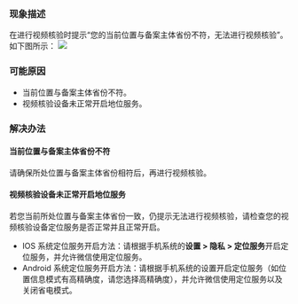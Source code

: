 
### 现象描述
在进行视频核验时提示“您的当前位置与备案主体省份不符，无法进行视频核验”。如下图所示：
![](https://qcloudimg.tencent-cloud.cn/raw/063f0de1e43b2d37510cb0d433355041.png)

### 可能原因
- 当前位置与备案主体省份不符。
- 视频核验设备未正常开启地位服务。


### 解决办法
#### 当前位置与备案主体省份不符
请确保所处位置与备案主体省份相符后，再进行视频核验。

#### 视频核验设备未正常开启地位服务
若您当前所处位置与备案主体省份一致，仍提示无法进行视频核验，请检查您的视频核验设备定位服务是否正常并且正常开启。
- IOS 系统定位服务开启方法：请根据手机系统的**设置 > 隐私 > 定位服务**开启定位服务，并允许微信使用定位服务。
- Android 系统定位服务开启方法：请根据手机系统的设置开启定位服务（如位置信息模式有高精确度，请您选择高精确度），并允许微信使用定位服务以及关闭省电模式。
